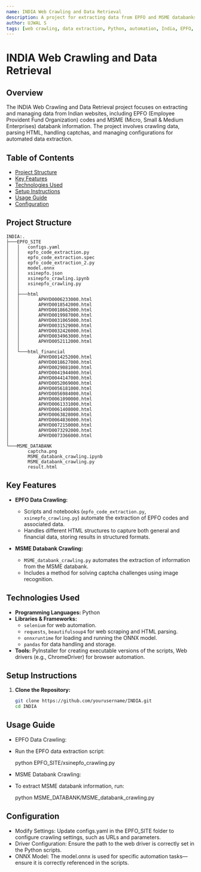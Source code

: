```yaml
---
name: INDIA Web Crawling and Data Retrieval
description: A project for extracting data from EPFO and MSME databanks in India, including automated data crawling, HTML parsing, and financial data extraction.
author: UJWAL S
tags: [web crawling, data extraction, Python, automation, India, EPFO, MSME]
---
```


# INDIA Web Crawling and Data Retrieval

## Overview
The INDIA Web Crawling and Data Retrieval project focuses on extracting and managing data from Indian websites, including EPFO (Employee Provident Fund Organization) codes and MSME (Micro, Small & Medium Enterprises) databank information. The project involves crawling data, parsing HTML, handling captchas, and managing configurations for automated data extraction.

## Table of Contents
- [Project Structure](#project-structure)
- [Key Features](#key-features)
- [Technologies Used](#technologies-used)
- [Setup Instructions](#setup-instructions)
- [Usage Guide](#usage-guide)
- [Configuration](#configuration)

## Project Structure

    INDIA:.
    ├───EPFO_SITE
    │   │   configs.yaml
    │   │   epfo_code_extraction.py
    │   │   epfo_code_extraction.spec
    │   │   epfo_code_extraction_2.py
    │   │   model.onnx
    │   │   xsinepfo.json
    │   │   xsinepfo_crawling.ipynb
    │   │   xsinepfo_crawling.py
    │   │
    │   ├───html
    │   │       APHYD0006233000.html
    │   │       APHYD0018542000.html
    │   │       APHYD0018662000.html
    │   │       APHYD0019987000.html
    │   │       APHYD0031065000.html
    │   │       APHYD0031529000.html
    │   │       APHYD0032426000.html
    │   │       APHYD0034963000.html
    │   │       APHYD0052112000.html
    │   │
    │   └───html_financial
    │           APHYD0014252000.html
    │           APHYD0018627000.html
    │           APHYD0029081000.html
    │           APHYD0041944000.html
    │           APHYD0044147000.html
    │           APHYD0052069000.html
    │           APHYD0056181000.html
    │           APHYD0056984000.html
    │           APHYD0061090000.html
    │           APHYD0061331000.html
    │           APHYD0061408000.html
    │           APHYD0063828000.html
    │           APHYD0064836000.html
    │           APHYD0072150000.html
    │           APHYD0073292000.html
    │           APHYD0073366000.html
    │
    └───MSME_DATABANK
            captcha.png
            MSME_databank_crawling.ipynb
            MSME_databank_crawling.py
            result.html


## Key Features
- **EPFO Data Crawling:**
  - Scripts and notebooks (`epfo_code_extraction.py`, `xsinepfo_crawling.py`) automate the extraction of EPFO codes and associated data.
  - Handles different HTML structures to capture both general and financial data, storing results in structured formats.

- **MSME Databank Crawling:**
  - `MSME_databank_crawling.py` automates the extraction of information from the MSME databank.
  - Includes a method for solving captcha challenges using image recognition.

## Technologies Used
- **Programming Languages:** Python
- **Libraries & Frameworks:**
  - `selenium` for web automation.
  - `requests`, `beautifulsoup4` for web scraping and HTML parsing.
  - `onnxruntime` for loading and running the ONNX model.
  - `pandas` for data handling and storage.
- **Tools:** PyInstaller for creating executable versions of the scripts, Web drivers (e.g., ChromeDriver) for browser automation.

## Setup Instructions
1. **Clone the Repository:**
   ```bash
   git clone https://github.com/yourusername/INDIA.git
   cd INDIA

## Usage Guide
 - EPFO Data Crawling:
 - Run the EPFO data extraction script:

    python EPFO_SITE/xsinepfo_crawling.py

 - MSME Databank Crawling:

 - To extract MSME databank information, run:

    python MSME_DATABANK/MSME_databank_crawling.py

## Configuration
 - Modify Settings: Update configs.yaml in the EPFO_SITE folder to configure crawling settings, such as URLs and parameters.
 - Driver Configuration: Ensure the path to the web driver is correctly set in the Python scripts.
 - ONNX Model: The model.onnx is used for specific automation tasks—ensure it is correctly referenced in the scripts.